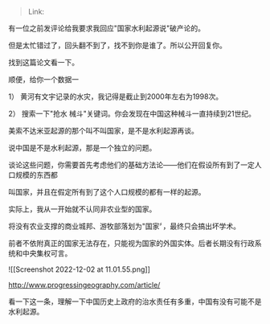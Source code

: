 > Link: 

有一位之前发评论给我要求我回应"国家水利起源说"破产论的。

但是太忙错过了，回头翻不到了，找不到你是谁了。所以公开回复你。

找到这篇论文看一下。

顺便，给你一个数据一

1） 黄河有文宇记录的水灾，我记得是截止到2000年左右为1998次。

2） 搜索一下"抢水 械斗"关键词。你会发现在中国这种械斗一直持续到21世纪。

美索不达米亚起源的那个叫不叫国家，是不是水利起源再谈。

说中国是不是水利起源，那是一个独立的问题。

谈论这些问题，你需要首先考虑他们的基础方法论——他们在假设所有到了一定人口规模的东西都

叫国家，并且在假定所有到了这个人口规模的都有一样的起源。

实际上，我从一开始就不认同非农业型的国家。

将没有农业支撑的商业城邦、游牧部落划为"国家〞，最终只会搞出坏学术。

前者不依附真正的国家无法存在，只能视为国家的外国实体。后者长期没有行政系统和中央集权可言。

![[Screenshot 2022-12-02 at 11.01.55.png]]

http://www.progressingeography.com/article/

看一下这一条，理解一下中国历史上政府的治水责任有多重，中国有没有可能不是水利起源。